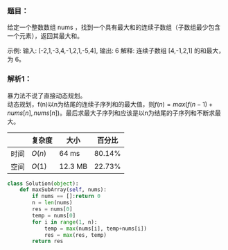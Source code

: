 ### 题目：
给定一个整数数组 nums ，找到一个具有最大和的连续子数组（子数组最少包含一个元素），返回其最大和。

示例:
输入: [-2,1,-3,4,-1,2,1,-5,4],
输出: 6
解释: 连续子数组 [4,-1,2,1] 的和最大，为 6。

### 解析1：
暴力法不说了直接动态规划。  
动态规划，f(n)以n为结尾的连续子序列和的最大值，则$f(n) = max(f(n-1)+nums[n], nums[n])$。最后求最大子序列和应该是以n为结尾的子序列和不断求最大。  

|  |复杂度|大小|百分比|
|--|--|--|--|
|时间|$O(n)$|64 ms|80.14%|
|空间|$O(1)$|12.3 MB|22.73%|


```python
class Solution(object):
    def maxSubArray(self, nums):
        if nums == []:return 0
        n = len(nums)
        res = nums[0]
        temp = nums[0]
        for i in range(1, n):
            temp = max(nums[i], temp+nums[i])
            res = max(res, temp)
        return res
```